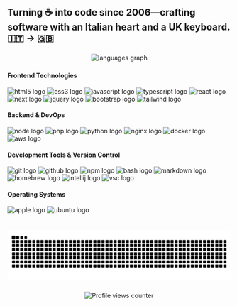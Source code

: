 <h2 align="left">Turning ☕ into code since 2006—crafting software with an Italian heart and a UK keyboard. 🇮🇹 → 🇬🇧</h2>

###

<div align="center">
  <img src="https://github-readme-stats.vercel.app/api/top-langs?username=gabri83&locale=en&hide_title=false&layout=compact&card_width=320&langs_count=5&theme=dracula&hide_border=false" height="150" alt="languages graph"  />
</div>

###

<div align="left">
  <div>
    <h4>Frontend Technologies</h4>
    <div>
      <img src="https://cdn.jsdelivr.net/gh/devicons/devicon/icons/html5/html5-original.svg" height="30" alt="html5 logo" />
      <img src="https://cdn.jsdelivr.net/gh/devicons/devicon/icons/css3/css3-original.svg" height="30" alt="css3 logo" />
      <img src="https://cdn.jsdelivr.net/gh/devicons/devicon/icons/javascript/javascript-original.svg" height="30" alt="javascript logo" />
      <img src="https://cdn.jsdelivr.net/gh/devicons/devicon/icons/typescript/typescript-original.svg" height="30" alt="typescript logo" />
      <img src="https://cdn.jsdelivr.net/gh/devicons/devicon/icons/react/react-original.svg" height="30" alt="react logo" />
      <img src="https://cdn.jsdelivr.net/gh/devicons/devicon@latest/icons/nextjs/nextjs-original.svg" height="30" alt="next logo" />
      <img src="https://cdn.jsdelivr.net/gh/devicons/devicon@latest/icons/jquery/jquery-plain-wordmark.svg" height="30" alt="jquery logo" />
      <img src="https://cdn.jsdelivr.net/gh/devicons/devicon@latest/icons/bootstrap/bootstrap-original.svg" height="30" alt="bootstrap logo" />
      <img src="https://cdn.jsdelivr.net/gh/devicons/devicon@latest/icons/tailwindcss/tailwindcss-original.svg" height="30" alt="tailwind logo" />
    </div>
  </div>
  
  <div>
    <h4>Backend & DevOps</h4>
    <div>
      <img src="https://cdn.jsdelivr.net/gh/devicons/devicon@latest/icons/nodejs/nodejs-original-wordmark.svg" height="30" alt="node logo" />
      <img src="https://cdn.jsdelivr.net/gh/devicons/devicon/icons/php/php-original.svg" height="30" alt="php logo" />
      <img src="https://cdn.jsdelivr.net/gh/devicons/devicon/icons/python/python-original.svg" height="30" alt="python logo" />
      <img src="https://cdn.jsdelivr.net/gh/devicons/devicon@latest/icons/nginx/nginx-original.svg" height="30" alt="nginx logo" />
      <img src="https://cdn.jsdelivr.net/gh/devicons/devicon@latest/icons/docker/docker-original.svg" height="30" alt="docker logo" />
      <img src="https://cdn.jsdelivr.net/gh/devicons/devicon@latest/icons/amazonwebservices/amazonwebservices-original-wordmark.svg" height="30" alt="aws logo" />
    </div>
  </div>
  
  <div>
    <h4>Development Tools & Version Control</h4>
    <div>
      <img src="https://cdn.jsdelivr.net/gh/devicons/devicon@latest/icons/git/git-original.svg" height="30" alt="git logo" />
      <img src="https://cdn.jsdelivr.net/gh/devicons/devicon@latest/icons/github/github-original-wordmark.svg" height="30" alt="github logo" />
      <img src="https://cdn.jsdelivr.net/gh/devicons/devicon@latest/icons/npm/npm-original-wordmark.svg" height="30" alt="npm logo" />
      <img src="https://cdn.jsdelivr.net/gh/devicons/devicon@latest/icons/bash/bash-original.svg" height="30" alt="bash logo" />
      <img src="https://cdn.jsdelivr.net/gh/devicons/devicon@latest/icons/markdown/markdown-original.svg" height="30" alt="markdown logo" />
      <img src="https://cdn.jsdelivr.net/gh/devicons/devicon@latest/icons/homebrew/homebrew-original.svg" height="30" alt="homebrew logo" />
      <img src="https://cdn.jsdelivr.net/gh/devicons/devicon@latest/icons/intellij/intellij-original.svg" height="30" alt="intellij logo" />
      <img src="https://cdn.jsdelivr.net/gh/devicons/devicon@latest/icons/vscode/vscode-original-wordmark.svg" height="30" alt="vsc logo" />
    </div>
  </div>
  
  <div>
    <h4>Operating Systems</h4>
    <div>
      <img src="https://cdn.jsdelivr.net/gh/devicons/devicon@latest/icons/apple/apple-original.svg" height="30" alt="apple logo" />
      <img src="https://cdn.jsdelivr.net/gh/devicons/devicon@latest/icons/ubuntu/ubuntu-original.svg" height="30" alt="ubuntu logo" />
    </div>
  </div>     
</div>

###

<br clear="both">

<img src="https://raw.githubusercontent.com/gabri83/gabri83/output/snake.svg" alt="Snake animation" />

###

<div align="center">
<!--   <img src="https://profile-counter.glitch.me/gabri83/count.svg?"  /> -->
  <img src="https://komarev.com/ghpvc/?username=gabri83&style=for-the-badge" alt="Profile views counter" />
</div>

###

